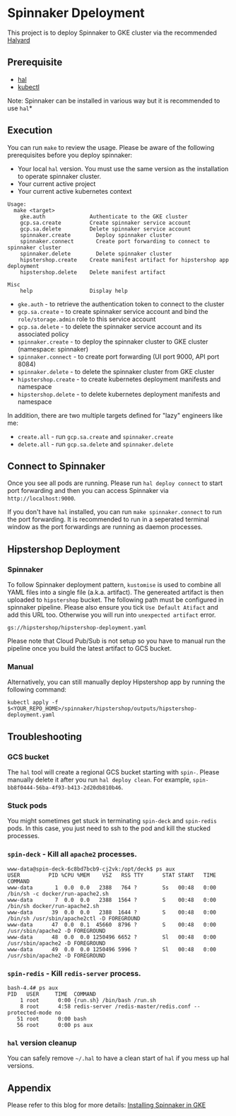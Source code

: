 # Spinnaker Dpeloyment 

This project is to deploy Spinnaker to GKE cluster via the recommended [Halyard](https://www.spinnaker.io/setup/install/halyard/) 

## Prerequisite

* [hal](https://www.spinnaker.io/setup/install/halyard)
* [kubectl](https://kubernetes.io/docs/tasks/tools/install-kubectl)

Note: Spinnaker can be installed in various way but it is recommended to use `hal`*

## Execution

You can run `make` to review the usage. Please be aware of the following prerequisites before you deploy spinnaker:
* Your local `hal` version. You must use the same version as the installation to operate spinnaker cluster.
* Your current active project
* Your current active kubernetes context

```
Usage:
  make <target>
    gke.auth       	      Authenticate to the GKE cluster
    gcp.sa.create  	      Create spinnaker service account
    gcp.sa.delete  	      Delete spinnaker service account
    spinnaker.create	    Deploy spinnaker cluster
    spinnaker.connect	    Create port forwarding to connect to spinnaker cluster
    spinnaker.delete	    Delete spinnaker cluster
    hipstershop.create	  Create manifest artifact for hipstershop app deployment
    hipstershop.delete	  Delete manifest artifact

Misc
    help           	      Display help
```

* `gke.auth` - to retrieve the authentication token to connect to the cluster
* `gcp.sa.create` - to create spinnaker service account and bind the `role/storage.admin` role to this service account
* `gcp.sa.delete` - to delete the spinnaker service account and its associated policy
* `spinnaker.create` - to deploy the spinnaker cluster to GKE cluster (namespace: spinnaker)
* `spinnaker.connect` - to create port forwarding (UI port 9000, API port 8084)
* `spinnaker.delete` - to delete the spinnaker cluster from GKE cluster
* `hipstershop.create` - to create kubernetes deployment manifests and namespace
* `hipstershop.delete` - to delete kubernetes deployment manifests and namespace 

In addition, there are two multiple targets defined for "lazy" engineers like me:

* `create.all` - run `gcp.sa.create` and `spinnaker.create` 
* `delete.all` - run `gcp.sa.delete` and `spinnaker.delete` 

## Connect to Spinnaker

Once you see all pods are running. Please run `hal deploy connect` to start port forwarding and then you can access Spinnaker via `http://localhost:9000`.

If you don't have `hal` installed, you can run `make spinnaker.connect` to run the port forwarding. It is recommended to run in a seperated terminal window as the port forwardings are running as daemon processes.

## Hipstershop Deployment

### Spinnaker 

To follow Spinnaker deployment pattern, `kustomise` is used to combine all YAML files into a single file (a.k.a. artifact). The genereated artifact is then uploaded to `hipstershop` bucket. The following path must be configured in spinnaker pipeline. Please also ensure you tick `Use Default Atifact` and add this URL too. Otherwise you will run into `unexpected artifact` error.

```
gs://hipstershop/hipstershop-deployment.yaml
```

Please note that Cloud Pub/Sub is not setup so you have to manual run the pipeline once you build the latest artifact to GCS bucket.

### Manual

Alternatively, you can still manually deploy Hipstershop app by running the following command:

```
kubectl apply -f $<YOUR_REPO_HOME>/spinnaker/hipstershop/outputs/hipstershop-deployment.yaml
```

## Troubleshooting

### GCS bucket

The `hal` tool will create a regional GCS bucket starting with `spin-`. Please manually delete it after you run `hal deploy clean`. For example, `spin-bb8f0444-56ba-4f93-b413-2d20db810b46`.

### Stuck pods

You might sometimes get stuck in terminating `spin-deck` and `spin-redis` pods. In this case, you just need to ssh to the pod and kill the stucked processes.

### `spin-deck` - Kill all `apache2` processes.

```
www-data@spin-deck-6c8bd7bcb9-cj2vk:/opt/deck$ ps aux
USER         PID %CPU %MEM    VSZ   RSS TTY      STAT START   TIME COMMAND
www-data       1  0.0  0.0   2388   764 ?        Ss   00:48   0:00 /bin/sh -c docker/run-apache2.sh
www-data       7  0.0  0.0   2388  1564 ?        S    00:48   0:00 /bin/sh docker/run-apache2.sh
www-data      39  0.0  0.0   2388  1644 ?        S    00:48   0:00 /bin/sh /usr/sbin/apache2ctl -D FOREGROUND
www-data      47  0.0  0.1  45660  8796 ?        S    00:48   0:00 /usr/sbin/apache2 -D FOREGROUND
www-data      48  0.0  0.0 1250496 6652 ?        Sl   00:48   0:00 /usr/sbin/apache2 -D FOREGROUND
www-data      49  0.0  0.0 1250496 5996 ?        Sl   00:48   0:00 /usr/sbin/apache2 -D FOREGROUND
```

### `spin-redis` - Kill `redis-server` process.

```
bash-4.4# ps aux
PID   USER     TIME  COMMAND
    1 root      0:00 {run.sh} /bin/bash /run.sh
    8 root      4:58 redis-server /redis-master/redis.conf --protected-mode no
   51 root      0:00 bash
   56 root      0:00 ps aux
```

### `hal` version cleanup 

You can safely remove `~/.hal` to have a clean start of `hal` if you mess up hal versions.

## Appendix

Please refer to this blog for more details: [Installing Spinnaker in GKE](https://docs.armory.io/spinnaker-install-admin-guides/install-on-gke)
